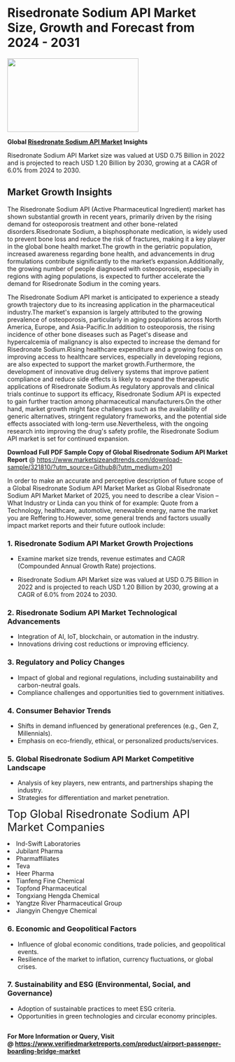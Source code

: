 <H1>Risedronate Sodium API Market Size, Growth and Forecast from 2024 - 2031</H1><img class="aligncenter size-medium wp-image-584254" src="https://thirdeyenews.in/wp-content/uploads/2024/09/Global-Market-Research-300x168.jpeg" alt="" width="300" height="168" /><p><strong>Global&nbsp;<a href="https://www.marketsizeandtrends.com/download-sample/321810/?utm_source=Github8j?utm_medium=201">Risedronate Sodium API Market</a> Insights</strong></p><p>Risedronate Sodium API Market size was valued at USD 0.75 Billion in 2022 and is projected to reach USD 1.20 Billion by 2030, growing at a CAGR of 6.0% from 2024 to 2030.</p><p><h2>Market Growth Insights</h2> <p>The Risedronate Sodium API (Active Pharmaceutical Ingredient) market has shown substantial growth in recent years, primarily driven by the rising demand for osteoporosis treatment and other bone-related disorders.Risedronate Sodium, a bisphosphonate medication, is widely used to prevent bone loss and reduce the risk of fractures, making it a key player in the global bone health market.The growth in the geriatric population, increased awareness regarding bone health, and advancements in drug formulations contribute significantly to the market’s expansion.Additionally, the growing number of people diagnosed with osteoporosis, especially in regions with aging populations, is expected to further accelerate the demand for Risedronate Sodium in the coming years. </p> <p>The Risedronate Sodium API market is anticipated to experience a steady growth trajectory due to its increasing application in the pharmaceutical industry.The market's expansion is largely attributed to the growing prevalence of osteoporosis, particularly in aging populations across North America, Europe, and Asia-Pacific.In addition to osteoporosis, the rising incidence of other bone diseases such as Paget's disease and hypercalcemia of malignancy is also expected to increase the demand for Risedronate Sodium.Rising healthcare expenditure and a growing focus on improving access to healthcare services, especially in developing regions, are also expected to support the market growth.Furthermore, the development of innovative drug delivery systems that improve patient compliance and reduce side effects is likely to expand the therapeutic applications of Risedronate Sodium.As regulatory approvals and clinical trials continue to support its efficacy, Risedronate Sodium API is expected to gain further traction among pharmaceutical manufacturers.On the other hand, market growth might face challenges such as the availability of generic alternatives, stringent regulatory frameworks, and the potential side effects associated with long-term use.Nevertheless, with the ongoing research into improving the drug's safety profile, the Risedronate Sodium API market is set for continued expansion.</p><p><span class=""><strong>Download Full PDF Sample Copy of Global Risedronate Sodium API Market Report</strong> @ <a href="https://www.marketsizeandtrends.com/download-sample/321810/?utm_source=Github8j?utm_medium=201" target="_blank">https://www.marketsizeandtrends.com/download-sample/321810/?utm_source=Github8j?utm_medium=201</a></span></p><p>In order to make an accurate and perceptive description of future scope of a Global&nbsp;Risedronate Sodium API Market Market as Global&nbsp;Risedronate Sodium API Market Market of 2025, you need to describe a clear Vision &ndash; What Industry or Linda can you think of for example: Quote from a Technology, healthcare, automotive, renewable energy, name the market you are Reffering to.However, some general trends and factors usually impact market reports and their future outlook include:</p><h3>1.&nbsp;<strong>Risedronate Sodium API Market Growth Projections</strong></h3><ul><li>Examine market size trends, revenue estimates and CAGR (Compounded Annual Growth Rate) projections.</li><li><p>Risedronate Sodium API Market size was valued at USD 0.75 Billion in 2022 and is projected to reach USD 1.20 Billion by 2030, growing at a CAGR of 6.0% from 2024 to 2030.</p></li></ul><h3>2.&nbsp;<strong>Risedronate Sodium API Market Technological Advancements</strong></h3><ul><li>Integration of AI, IoT, blockchain, or automation in the industry.</li><li>Innovations driving cost reductions or improving efficiency.</li></ul><h3>3.&nbsp;<strong>Regulatory and Policy Changes</strong></h3><ul><li>Impact of global and regional regulations, including sustainability and carbon-neutral goals.</li><li>Compliance challenges and opportunities tied to government initiatives.</li></ul><h3>4.&nbsp;<strong>Consumer Behavior Trends</strong></h3><ul><li>Shifts in demand influenced by generational preferences (e.g., Gen Z, Millennials).</li><li>Emphasis on eco-friendly, ethical, or personalized products/services.</li></ul><h3>5.&nbsp;<strong>Global Risedronate Sodium API Market Competitive Landscape</strong></h3><ul><li>Analysis of key players, new entrants, and partnerships shaping the industry.</li><li>Strategies for differentiation and market penetration.</li></ul><p data-pm-slice="1 1 []"><span style="color: inherit; font-family: inherit; font-size: 25px;">Top Global Risedronate Sodium API Market Companies</span></p><div class="" data-test-id=""><p><li>Ind-Swift Laboratories</li><li> Jubilant Pharma</li><li> Pharmaffiliates</li><li> Teva</li><li> Heer Pharma</li><li> Tianfeng Fine Chemical</li><li> Topfond Pharmaceutical</li><li> Tongxiang Hengda Chemical</li><li> Yangtze River Pharmaceutical Group</li><li> Jiangyin Chengye Chemical</li></p></div><h3>6.&nbsp;<strong>Economic and Geopolitical Factors</strong></h3><ul><li>Influence of global economic conditions, trade policies, and geopolitical events.</li><li>Resilience of the market to inflation, currency fluctuations, or global crises.</li></ul><h3>7.&nbsp;<strong>Sustainability and ESG (Environmental, Social, and Governance)</strong></h3><ul><li>Adoption of sustainable practices to meet ESG criteria.</li><li>Opportunities in green technologies and circular economy principles.</li></ul><h2><strong style="font-size: 14px;">For More Information or Query, Visit @&nbsp;</strong><a style="background-color: #ffffff; font-size: 14px;" href="https://www.marketsizeandtrends.com/report/risedronate-sodium-api-market/" target="_blank">https://www.verifiedmarketreports.com/product/airport-passenger-boarding-bridge-market</a></h2>
